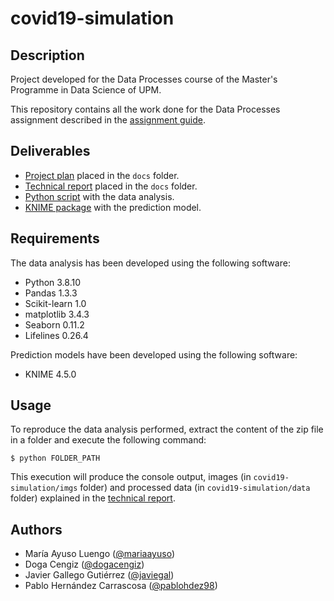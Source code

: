 # covid19-simulation

## Description

Project developed for the Data Processes course of the Master's Programme in Data Science of UPM.

This repository contains all the work done for the Data Processes assignment described in the [assignment guide](./docs/assignment_guide.pdf).

## Deliverables
- [Project plan](./docs/project_plan.pdf) placed in the `docs` folder.
- [Technical report](./docs/technical_report.pdf) placed in the `docs` folder.
- [Python script](./__main__.py) with the data analysis.
- [KNIME package](./models/knime-export.knar) with the prediction model.

## Requirements
The data analysis has been developed using the following software:
- Python 3.8.10
- Pandas 1.3.3
- Scikit-learn 1.0
- matplotlib 3.4.3
- Seaborn 0.11.2
- Lifelines 0.26.4

Prediction models have been developed using the following software:
- KNIME 4.5.0


## Usage
To reproduce the data analysis performed, extract the content of the zip file in a folder and execute the following command:
```
$ python FOLDER_PATH
```
This execution will produce the console output, images (in `covid19-simulation/imgs` folder) and processed data (in `covid19-simulation/data` folder) explained in the [technical report](./docs/technical_report.pdf).

## Authors
- María Ayuso Luengo ([@mariaayuso](https://github.com/mariaayuso))
- Doga Cengiz ([@dogacengiz](https://github.com/dogacengiz))
- Javier Gallego Gutiérrez ([@javiegal](https://github.com/javiegal))
- Pablo Hernández Carrascosa ([@pablohdez98](https://github.com/pablohdez98))
